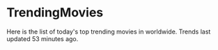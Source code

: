 # TrendingMovies
Here is the list of today's top trending movies in worldwide. Trends last updated 53 minutes ago.
